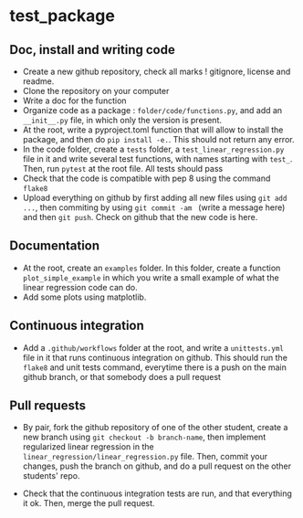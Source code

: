 # test_package



Doc, install and writing code
-----------------------------
- Create a new github repository, check all marks ! gitignore, license and readme. 
- Clone the repository on your computer
- Write a doc for the function
- Organize code as a package : `folder/code/functions.py`, and add an `__init__.py` file, in which only the version is present.
- At the root, write a pyproject.toml function that will allow to install the package, and then do `pip install -e.`. This should not return any error.
- In the code folder, create a `tests` folder, a `test_linear_regression.py` file in it and write several test functions, with names starting with `test_`. Then, run `pytest` at the root file. All tests should pass
- Check that the code is compatible with pep 8 using the command `flake8`
- Upload everything on github by first adding all new files using `git add ...`, then commiting by using `git commit -am ` (write a message here) and then `git push`. Check on github that the new code is here.

Documentation 
-------------
- At the root, create an `examples` folder. In this folder, create a function `plot_simple_example` in which you write a small example of what the linear regression code can do.
- Add some plots using matplotlib. 

## Continuous integration
- Add a `.github/workflows` folder at the root, and write a `unittests.yml` file in it that runs continuous integration on github. This should run the `flake8` and unit tests command, everytime there is a push on the main github branch, or that somebody does a pull request

## Pull requests
- By pair, fork the github repository of one of the other student, create a new branch using `git checkout -b branch-name`, then implement regularized linear regression in the `linear_regression/linear_regression.py` file. Then, commit your changes, push the branch on github, and do a pull request on the other students' repo. 

- Check that the continuous integration tests are run, and that everything it ok. Then, merge the pull request.